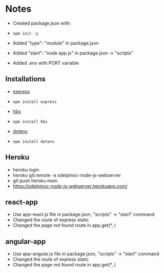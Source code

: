 # Notes
- Created package.json with:
- `npm init -y`

- Added "type": "module" in package.json
- Added "start": "node app.js" in package.json -> "scripts"

- Added .env with PORT variable

## Installations
- [express](https://www.npmjs.com/package/express)
- `npm install express`

- [hbs](https://github.com/pillarjs/hbs)
- `npm install hbs`

- [dotenv](https://www.npmjs.com/package/dotenv)
- `npm install dotenv`

## Heroku
- heroku login
- heroku git:remote -a sdelpinoc-node-js-webserver
- git push heroku main
- https://sdelpinoc-node-js-webserver.herokuapp.com/

## react-app
- Use app-react.js file in package.json, "scripts" -> "start" command
- Changed the route of express static
- Changed the page not found route in app.get(*, )

## angular-app
- Use app-angular.js file in package.json, "scripts" -> "start" command
- Changed the route of express static
- Changed the page not found route in app.get(*, )